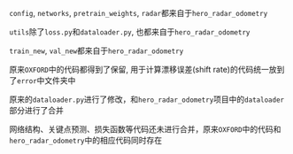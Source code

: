 `config`, `networks`, `pretrain_weights`, `radar`都来自于`hero_radar_odometry`

`utils`除了`loss.py`和`dataloader.py`, 也都来自于`hero_radar_odometry`

`train_new`, `val_new`都来自于`hero_radar_odometry`

原来`OXFORD`中的代码都得到了保留, 用于计算漂移误差(shift rate)的代码统一放到了`error`中文件夹中

原来的`dataloader.py`进行了修改，和`hero_radar_odometry`项目中的`dataloader`部分进行了合并

网络结构、关键点预测、损失函数等代码还未进行合并，原来`OXFORD`中的代码和`hero_radar_odometry`中的相应代码同时存在